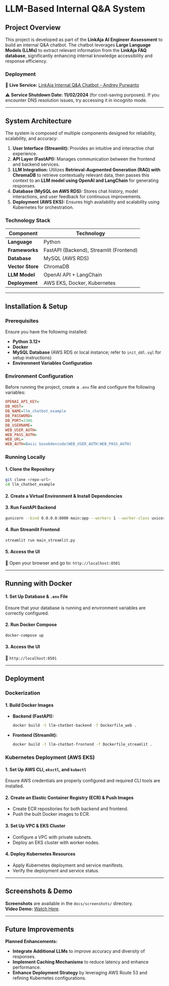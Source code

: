 # LLM-Based Internal Q&A System

## Project Overview

This project is developed as part of the **LinkAja AI Engineer Assessment** to build an internal Q&A chatbot. The chatbot leverages **Large Language Models (LLMs)** to extract relevant information from the **LinkAja FAQ database**, significantly enhancing internal knowledge accessibility and response efficiency.

### Deployment

🚀 **Live Service:** [LinkAja Internal Q&A Chatbot - Andrey Purwanto](http://a0882a19159c84b88b77c3f0811a93f5-2017565724.ap-southeast-1.elb.amazonaws.com)

⚠️ **Service Shutdown Date:** **11/02/2024** (for cost-saving purposes). If you encounter DNS resolution issues, try accessing it in incognito mode.

---

## System Architecture

The system is composed of multiple components designed for reliability, scalability, and accuracy:

1. **User Interface (Streamlit):** Provides an intuitive and interactive chat experience.
2. **API Layer (FastAPI):** Manages communication between the frontend and backend services.
3. **LLM Integration:** Utilizes **Retrieval-Augmented Generation (RAG) with ChromaDB** to retrieve contextually relevant data, then passes this context to an **LLM model using OpenAI and LangChain** for generating responses.
4. **Database (MySQL on AWS RDS):** Stores chat history, model interactions, and user feedback for continuous improvements.
5. **Deployment (AWS EKS):** Ensures high availability and scalability using Kubernetes for orchestration.

### Technology Stack

| Component        | Technology                              |
|-----------------|----------------------------------------|
| **Language**     | Python                                |
| **Frameworks**   | FastAPI (Backend), Streamlit (Frontend) |
| **Database**     | MySQL (AWS RDS)                        |
| **Vector Store** | ChromaDB                               |
| **LLM Model**    | OpenAI API + LangChain                 |
| **Deployment**   | AWS EKS, Docker, Kubernetes            |

---

## Installation & Setup

### Prerequisites

Ensure you have the following installed:

- **Python 3.12+**
- **Docker**
- **MySQL Database** (AWS RDS or local instance; refer to `init_ddl.sql` for setup instructions)
- **Environment Variables Configuration**

### Environment Configuration

Before running the project, create a `.env` file and configure the following variables:

```ini
OPENAI_API_KEY=
DB_HOST=
DB_NAME=llm_chatbot_example
DB_PASSWORD=
DB_PORT=3306
DB_USERNAME=
WEB_USER_AUTH=
WEB_PASS_AUTH=
WEB_URL=
WEB_AUTH=Basic base64encode(WEB_USER_AUTH:WEB_PASS_AUTH)
```

### Running Locally

#### 1. Clone the Repository

```bash
git clone <repo-url>
cd llm_chatbot_example
```

#### 2. Create a Virtual Environment & Install Dependencies

#### 3. Run FastAPI Backend

```bash
gunicorn --bind 0.0.0.0:8000 main:app --workers 1 --worker-class uvicorn.workers.UvicornH11Worker --preload
```

#### 4. Run Streamlit Frontend

```bash
streamlit run main_streamlit.py
```

#### 5. Access the UI

🔗 Open your browser and go to: `http://localhost:8501`

---

## Running with Docker

#### 1. Set Up Database & `.env` File

Ensure that your database is running and environment variables are correctly configured.

#### 2. Run Docker Compose

```bash
docker-compose up
```

#### 3. Access the UI

🔗 `http://localhost:8501`

---

## Deployment

### Dockerization

#### 1. Build Docker Images

- **Backend (FastAPI):**
  ```bash
  docker build -t llm-chatbot-backend -f Dockerfile_web .
  ```
- **Frontend (Streamlit):**
  ```bash
  docker build -t llm-chatbot-frontend -f Dockerfile_streamlit .
  ```

### Kubernetes Deployment (AWS EKS)

#### 1. Set Up AWS CLI, `eksctl`, and `kubectl`

Ensure AWS credentials are properly configured and required CLI tools are installed.

#### 2. Create an Elastic Container Registry (ECR) & Push Images

- Create ECR repositories for both backend and frontend.
- Push the built Docker images to ECR.

#### 3. Set Up VPC & EKS Cluster

- Configure a VPC with private subnets.
- Deploy an EKS cluster with worker nodes.

#### 4. Deploy Kubernetes Resources

- Apply Kubernetes deployment and service manifests.
- Verify the deployment and service status.

---

## Screenshots & Demo

**Screenshots** are available in the `docs/screenshots/` directory.  
**Video Demo:** [Watch Here](https://drive.google.com/file/d/1ohnHyVNMelEIcX6HWPRHn4R_Nq9-3EQt/view?usp=sharing).

---

## Future Improvements

**Planned Enhancements:**

- **Integrate Additional LLMs** to improve accuracy and diversity of responses.
- **Implement Caching Mechanisms** to reduce latency and enhance performance.
- **Enhance Deployment Strategy** by leveraging AWS Route 53 and refining Kubernetes configurations.

